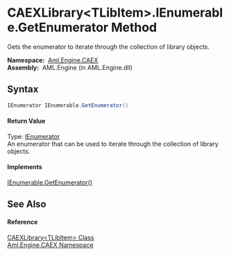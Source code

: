 CAEXLibrary&lt;TLibItem>.IEnumerable.GetEnumerator Method
=========================================================
Gets the enumerator to iterate through the collection of library objects.

  **Namespace:**  [Aml.Engine.CAEX][1]  
  **Assembly:**  AML.Engine (in AML.Engine.dll)

Syntax
------

```csharp
IEnumerator IEnumerable.GetEnumerator()
```

#### Return Value
Type: [IEnumerator][2]  
An enumerator that can be used to iterate through the collection of library objects.
#### Implements
[IEnumerable.GetEnumerator()][3]  


See Also
--------

#### Reference
[CAEXLibrary&lt;TLibItem> Class][4]  
[Aml.Engine.CAEX Namespace][1]  

[1]: ../README.md
[2]: https://docs.microsoft.com/dotnet/api/system.collections.ienumerator
[3]: https://docs.microsoft.com/dotnet/api/system.collections.ienumerable.getenumerator#System_Collections_IEnumerable_GetEnumerator
[4]: README.md
[5]: https://www.automationml.org
[6]: ../../icons/logoShade.png